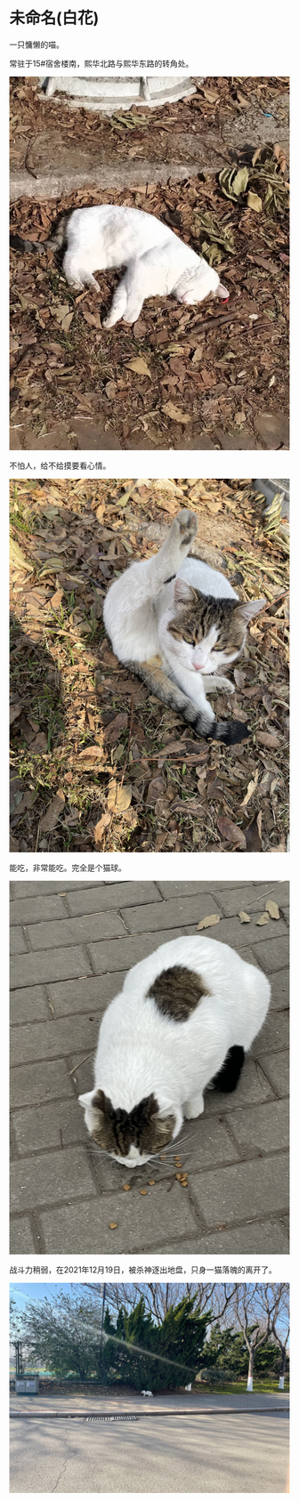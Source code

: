 # 未命名(白花)

一只慵懒的喵。

常驻于15#宿舍楼南，熙华北路与熙华东路的转角处。

![](img/白花.jpg)

不怕人，给不给摸要看心情。

![](img/02_2.jpeg)

能吃，非常能吃。完全是个猫球。

![](img/02.jpeg)

战斗力稍弱，在2021年12月19日，被杀神逐出地盘，只身一猫落魄的离开了。

![](img/白花9.png)




